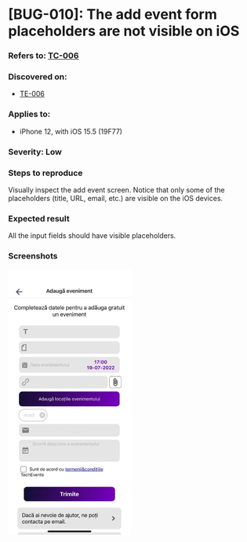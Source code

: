 # [BUG-010]: The add event form placeholders are not visible on iOS

### Refers to: [TC-006](../test-cases/TC-006.md)

### Discovered on:
- [TE-006](../test-execution/TE-006.md)

### Applies to:
- iPhone 12, with iOS 15.5 (19F77)

### Severity: Low

### Steps to reproduce

Visually inspect the add event screen. Notice that only some of the placeholders (title, URL, email, etc.) are visible on the iOS devices.

### Expected result

All the input fields should have visible placeholders.

### Screenshots
[<img src="../test-evidences/test-evidence-TE-006-8.jpeg" width="250"/>](../test-evidences/test-evidence-TE-006-8.jpeg)
